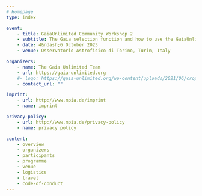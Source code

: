 ```yaml
---
# Homepage
type: index

event:
    - title: GaiaUnlimited Community Workshop 2
    - subtitle: The Gaia selection function and how to use the GaiaUnlimited tools
    - date: 4&ndash;6 October 2023
    - venue: Osservatorio Astrofisico di Torino, Turin, Italy

organizers:
    - name: The Gaia Unlimited Team
    - url: https://gaia-unlimited.org
    #- logo: https://gaia-unlimited.org/wp-content/uploads/2021/06/cropped-gaia_unlimited_logo.png
    - contact_url: ""

imprint:
    - url: http://www.mpia.de/imprint
    - name: imprint

privacy-policy:
    - url: http://www.mpia.de/privacy-policy
    - name: privacy policy

content:
    - overview
    - organizers
    - participants
    - programme
    - venue
    - logistics
    - travel
    - code-of-conduct
---
```

